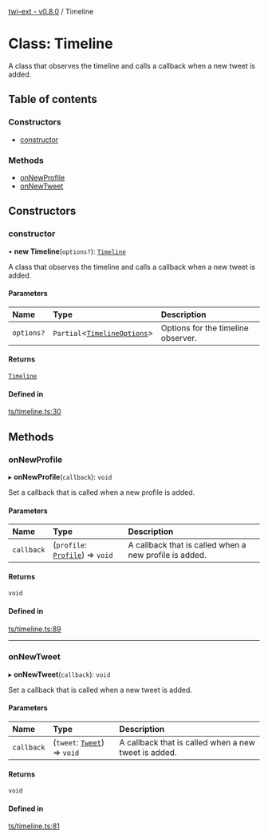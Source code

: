 [twi-ext - v0.8.0](../README.md) / Timeline

# Class: Timeline

A class that observes the timeline and calls a callback when a new tweet is added.

## Table of contents

### Constructors

- [constructor](Timeline.md#constructor)

### Methods

- [onNewProfile](Timeline.md#onnewprofile)
- [onNewTweet](Timeline.md#onnewtweet)

## Constructors

### constructor

• **new Timeline**(`options?`): [`Timeline`](Timeline.md)

A class that observes the timeline and calls a callback when a new tweet is added.

#### Parameters

| Name | Type | Description |
| :------ | :------ | :------ |
| `options?` | `Partial`\<[`TimelineOptions`](../interfaces/TimelineOptions.md)\> | Options for the timeline observer. |

#### Returns

[`Timeline`](Timeline.md)

#### Defined in

[ts/timeline.ts:30](https://github.com/Robot-Inventor/twi-ext/blob/7e447399aa6efaea535f3b2cf15fffd07e5d1fb8/src/ts/timeline.ts#L30)

## Methods

### onNewProfile

▸ **onNewProfile**(`callback`): `void`

Set a callback that is called when a new profile is added.

#### Parameters

| Name | Type | Description |
| :------ | :------ | :------ |
| `callback` | (`profile`: [`Profile`](Profile.md)) => `void` | A callback that is called when a new profile is added. |

#### Returns

`void`

#### Defined in

[ts/timeline.ts:89](https://github.com/Robot-Inventor/twi-ext/blob/7e447399aa6efaea535f3b2cf15fffd07e5d1fb8/src/ts/timeline.ts#L89)

___

### onNewTweet

▸ **onNewTweet**(`callback`): `void`

Set a callback that is called when a new tweet is added.

#### Parameters

| Name | Type | Description |
| :------ | :------ | :------ |
| `callback` | (`tweet`: [`Tweet`](Tweet.md)) => `void` | A callback that is called when a new tweet is added. |

#### Returns

`void`

#### Defined in

[ts/timeline.ts:81](https://github.com/Robot-Inventor/twi-ext/blob/7e447399aa6efaea535f3b2cf15fffd07e5d1fb8/src/ts/timeline.ts#L81)
